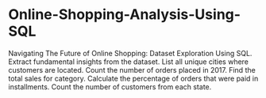 # Online-Shopping-Analysis-Using-SQL
Navigating The Future of Online Shopping: Dataset Exploration Using SQL. Extract fundamental insights from the dataset. List all unique cities where customers are located. Count the number of orders placed in 2017. Find the total sales for category. Calculate the percentage of orders that were paid in installments. Count the number of customers from each state.
